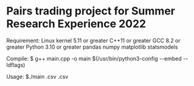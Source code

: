 # Pairs trading project for Summer Research Experience 2022
Requirement:
Linux kernel 5.11 or greater
C++11 or greater
GCC 8.2 or greater
Python 3.10 or greater
pandas
numpy
matplotlib
statsmodels

Compile:
$ g++ main.cpp -o main $(/usr/bin/python3-config --embed --ldflags)

Usage:
$./main <stock1>.csv <stock2>.csv
